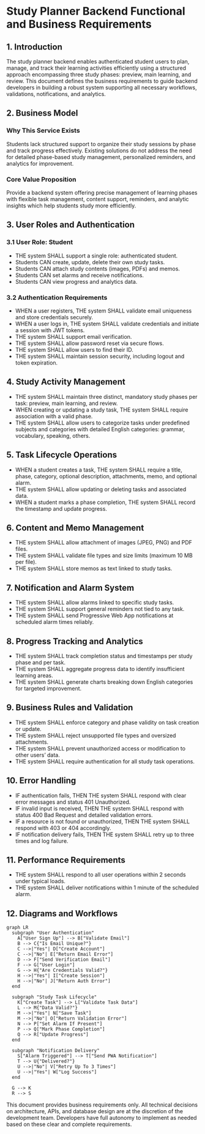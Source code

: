 # Study Planner Backend Functional and Business Requirements

## 1. Introduction
The study planner backend enables authenticated student users to plan, manage, and track their learning activities efficiently using a structured approach encompassing three study phases: preview, main learning, and review. This document defines the business requirements to guide backend developers in building a robust system supporting all necessary workflows, validations, notifications, and analytics.

## 2. Business Model
### Why This Service Exists
Students lack structured support to organize their study sessions by phase and track progress effectively. Existing solutions do not address the need for detailed phase-based study management, personalized reminders, and analytics for improvement.

### Core Value Proposition
Provide a backend system offering precise management of learning phases with flexible task management, content support, reminders, and analytic insights which help students study more efficiently.

## 3. User Roles and Authentication
### 3.1 User Role: Student
- THE system SHALL support a single role: authenticated student.
- Students CAN create, update, delete their own study tasks.
- Students CAN attach study contents (images, PDFs) and memos.
- Students CAN set alarms and receive notifications.
- Students CAN view progress and analytics data.

### 3.2 Authentication Requirements
- WHEN a user registers, THE system SHALL validate email uniqueness and store credentials securely.
- WHEN a user logs in, THE system SHALL validate credentials and initiate a session with JWT tokens.
- THE system SHALL support email verification.
- THE system SHALL allow password reset via secure flows.
- THE system SHALL allow users to find their ID.
- THE system SHALL maintain session security, including logout and token expiration.

## 4. Study Activity Management
- THE system SHALL maintain three distinct, mandatory study phases per task: preview, main learning, and review.
- WHEN creating or updating a study task, THE system SHALL require association with a valid phase.
- THE system SHALL allow users to categorize tasks under predefined subjects and categories with detailed English categories: grammar, vocabulary, speaking, others.

## 5. Task Lifecycle Operations
- WHEN a student creates a task, THE system SHALL require a title, phase, category, optional description, attachments, memo, and optional alarm.
- THE system SHALL allow updating or deleting tasks and associated data.
- WHEN a student marks a phase completion, THE system SHALL record the timestamp and update progress.

## 6. Content and Memo Management
- THE system SHALL allow attachment of images (JPEG, PNG) and PDF files.
- THE system SHALL validate file types and size limits (maximum 10 MB per file).
- THE system SHALL store memos as text linked to study tasks.

## 7. Notification and Alarm System
- THE system SHALL allow alarms linked to specific study tasks.
- THE system SHALL support general reminders not tied to any task.
- THE system SHALL send Progressive Web App notifications at scheduled alarm times reliably.

## 8. Progress Tracking and Analytics
- THE system SHALL track completion status and timestamps per study phase and per task.
- THE system SHALL aggregate progress data to identify insufficient learning areas.
- THE system SHALL generate charts breaking down English categories for targeted improvement.

## 9. Business Rules and Validation
- THE system SHALL enforce category and phase validity on task creation or update.
- THE system SHALL reject unsupported file types and oversized attachments.
- THE system SHALL prevent unauthorized access or modification to other users’ data.
- THE system SHALL require authentication for all study task operations.

## 10. Error Handling
- IF authentication fails, THEN THE system SHALL respond with clear error messages and status 401 Unauthorized.
- IF invalid input is received, THEN THE system SHALL respond with status 400 Bad Request and detailed validation errors.
- IF a resource is not found or unauthorized, THEN THE system SHALL respond with 403 or 404 accordingly.
- IF notification delivery fails, THEN THE system SHALL retry up to three times and log failure.

## 11. Performance Requirements
- THE system SHALL respond to all user operations within 2 seconds under typical loads.
- THE system SHALL deliver notifications within 1 minute of the scheduled alarm.

## 12. Diagrams and Workflows
```mermaid
graph LR
  subgraph "User Authentication"
    A["User Sign Up"] --> B["Validate Email"]
    B --> C{"Is Email Unique?"}
    C -->|"Yes"| D["Create Account"]
    C -->|"No"| E["Return Email Error"]
    D --> F["Send Verification Email"]
    F --> G["User Login"]
    G --> H{"Are Credentials Valid?"}
    H -->|"Yes"| I["Create Session"]
    H -->|"No"| J["Return Auth Error"]
  end

  subgraph "Study Task Lifecycle"
    K["Create Task"] --> L["Validate Task Data"]
    L --> M{"Data Valid?"}
    M -->|"Yes"| N["Save Task"]
    M -->|"No"| O["Return Validation Error"]
    N --> P["Set Alarm If Present"]
    P --> Q["Mark Phase Completion"]
    Q --> R["Update Progress"]
  end

  subgraph "Notification Delivery"
    S["Alarm Triggered"] --> T["Send PWA Notification"]
    T --> U{"Delivered?"}
    U -->|"No"| V["Retry Up To 3 Times"]
    U -->|"Yes"| W["Log Success"]
  end

  G --> K
  R --> S
```

This document provides business requirements only. All technical decisions on architecture, APIs, and database design are at the discretion of the development team. Developers have full autonomy to implement as needed based on these clear and complete requirements.